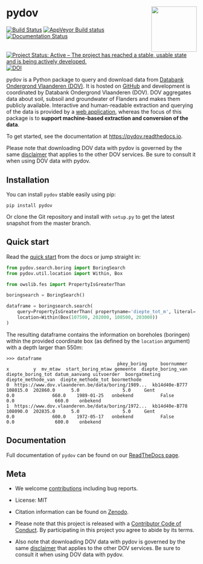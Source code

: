 # pydov <img src="docs/_static/img/logo.png" align="right" alt="" width="120">

[![Build Status](https://travis-ci.org/DOV-Vlaanderen/pydov.svg?branch=master)](https://travis-ci.org/DOV-Vlaanderen/pydov) [![AppVeyor Build status](https://ci.appveyor.com/api/projects/status/4ljy2a0p661v3d9k/branch/master?svg=true)](https://ci.appveyor.com/project/Roel/pydov) [![Documentation Status](https://readthedocs.org/projects/pydov/badge/?version=latest)](https://pydov.readthedocs.io/en/latest/?badge=latest) [![Project Status: Active – The project has reached a stable, usable state and is being actively developed.](https://www.repostatus.org/badges/latest/active.svg)](https://www.repostatus.org/#active) [![DOI](https://zenodo.org/badge/DOI/10.5281/zenodo.2788680.svg)](https://doi.org/10.5281/zenodo.2788680)

pydov is a Python package to query and download data from [Databank Ondergrond Vlaanderen (DOV)](https://www.dov.vlaanderen.be). It is hosted on [GitHub](https://github.com/DOV-Vlaanderen/pydov) and development is coordinated by Databank Ondergrond Vlaanderen (DOV). DOV aggregates data about soil, subsoil and groundwater of Flanders and makes them publicly available. Interactive and human-readable extraction and querying of the data is provided by a [web application](https://www.dov.vlaanderen.be/portaal/?module=verkenner#ModulePage), whereas the focus of this package is to **support machine-based extraction and conversion of the data**.

To get started, see the documentation at https://pydov.readthedocs.io.

Please note that downloading DOV data with pydov is governed by the same [disclaimer](https://www.dov.vlaanderen.be/page/disclaimer) that applies to the other DOV services. Be sure to consult it when using DOV data with pydov.

## Installation

You can install `pydov` stable easily using pip:

```shell script
pip install pydov
```

Or clone the Git repository and install with `setup.py` to get the latest snapshot from the master branch.

## Quick start

Read the [quick start](https://pydov.readthedocs.io/en/stable/quickstart.html) from the docs or jump straight in:

```python
from pydov.search.boring import BoringSearch
from pydov.util.location import Within, Box

from owslib.fes import PropertyIsGreaterThan

boringsearch = BoringSearch()

dataframe = boringsearch.search(
    query=PropertyIsGreaterThan( propertyname='diepte_tot_m', literal='550'),
    location=Within(Box(107500, 202000, 108500, 203000))
)
```

The resulting dataframe contains the information on boreholes (boringen) within the provided coordinate box (as defined by the `location` argument)
with a depth larger than 550m:
```
>>> dataframe
                                         pkey_boring     boornummer         x         y  mv_mtaw  start_boring_mtaw gemeente  diepte_boring_van  diepte_boring_tot datum_aanvang uitvoerder  boorgatmeting  diepte_methode_van  diepte_methode_tot boormethode
0  https://www.dov.vlaanderen.be/data/boring/1989...  kb14d40e-B777  108015.0  202860.0      5.0                5.0     Gent                0.0              660.0    1989-01-25   onbekend          False                 0.0               660.0    onbekend
1  https://www.dov.vlaanderen.be/data/boring/1972...  kb14d40e-B778  108090.0  202835.0      5.0                5.0     Gent                0.0              600.0    1972-05-17   onbekend          False                 0.0               600.0    onbekend
```


## Documentation

Full documentation of `pydov` can be found on our [ReadTheDocs page](https://pydov.readthedocs.io).

## Meta

- We welcome [contributions](.github/CONTRIBUTING.rst) including bug reports.
- License: MIT
- Citation information can be found on [Zenodo](https://doi.org/10.5281/zenodo.2788680).


- Please note that this project is released with a [Contributor Code of Conduct](.github/CODE_OF_CONDUCT.rst). By participating in this project you agree to abide by its terms.


- Also note that downloading DOV data with pydov is governed by the same [disclaimer](https://www.dov.vlaanderen.be/page/disclaimer) that applies to the other DOV services. Be sure to consult it when using DOV data with pydov.
